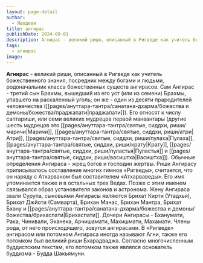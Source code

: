 ```yaml
---
layout: page-detail
author:
  - Яшодеви
title: ангирас
publishDate: 2024-09-01
description: Агнирас - великий риши, описанный в Ригведе как учитель божественного знания, посредник между богами и людьми, родоначальник класса божественных существ ангирасов.
tags:
  - агнирас
image:
---
```

**Агнирас** - великий риши, описанный в Ригведе как учитель божественного знания, посредник между богами и людьми, родоначальник класса божественных существ ангирасов. Сам Ангирас - третий сын Брахмы, вышедший из его уст (или из семени) Брахмы, упавшего на раскаленный уголь; он же - один из десяти прародителей человечества ([[pages/ануттара-тантра/санатана-дхарма/божества и демоны/божества/праджапати|праджапати]]). Его относят к числу саптариши, или семи великих мудрецов первой манвантары (другие шесть мудрецов это [[pages/ануттара-тантра/святые, сиддхи, риши/маричи|Маричи]], [[pages/ануттара-тантра/святые, сиддхи, риши/атри|Атри]], [[pages/ануттара-тантра/святые, сиддхи, риши/пулаха|Пулаха]], [[pages/ануттара-тантра/святые, сиддхи, риши/крату|Крату]], [[pages/ануттара-тантра/святые, сиддхи, риши/пуластья|Пуластья]] и [[pages/ануттара-тантра/святые, сиддхи, риши/васиштха|Васиштха]]). Обычные определения Ангираса - жрец богов и господин жертвы.
Риши Ангирасу приписывалось составление многих гимнов «Ригведы», считается, что он наряду с Атхарваном был составителем «Атхарваведы». Его имя упоминается также и в остальных трех Ведах. Позже с этим именем связывался образ установителя законов и астронома.
Жену Ангираса звали Сурупа, сыновьями Ангирасы являются Брихат Кирти (Утадхья), Брихат Джйоти (Самварта), Брихан Манас, Брихан Мантра, Брихат Бхану и [[pages/ануттара-тантра/санатана-дхарма/божества и демоны/божества/брихаспати|Брихаспати]]. Дочери Ангирасы - Бханумати, Рака, Чинивали, Эканека, Арчишамати, Махишмати, Махамати. Члены рода, от него происходящего, зовутся ангирасами. В «Ригведе» ангирасом или потомком Ангираса иногда называют Агни, также его потомком был великий риши Бхарадваджа. Согласно многочисленным буддистским текстам, его потомком также являлся основатель буддизма - Будда Шакьямуни.

